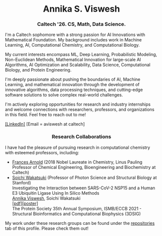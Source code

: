 <h1 align="center">Annika S. Viswesh</h1>
<h3 align="center">Caltech '26. CS, Math, Data Science.</h3>

I'm a Caltech sophomore with a strong passion for AI Innovations with Mathematical Foundation. My background includes work in Machine Learning, AI, Computational Chemistry, and Computational Biology. 

My current interests encompass ML, Deep Learning, Probabilistic Modeling, Non-Euclidean Methods, Mathematical Innovation for large-scale AI Algorithms, AI Optimization and Scalability, Data Science, Computational Biology, and Protein Engineering. 

I'm deeply passionate about pushing the boundaries of AI, Machine Learning, and mathematical innovation through the development of innovative algorithms, data processing techniques, and cutting-edge software solutions to solve complex real-world challenges.  

I'm actively exploring opportunities for research and industry internships and welcome connections with researchers, professors, and organizations in this field. Feel free to reach out to me!

[[LinkedIn]](https://www.linkedin.com/in/annikaviswesh/) [Email = aviswesh at caltech]

<h3 align="center">Research Collaborations</h3>

I have had the pleasure of pursuing research in computational chemistry  with esteemed professors, including:

- [Frances Arnold](http://fhalab.caltech.edu/) (2018 Nobel Laureate in Chemistry, Linus Pauling Professor of Chemical Engineering, Bioengineering and Biochemistry at Caltech)
- [Soichi Wakatsuki](https://med.stanford.edu/wakatsukilab.html) (Professor of Photon Science and Structural Biology at Stanford)
  <br>Investigating the Interaction between SARS-CoV-2 NSP15 and a Human E3 Ubiquitin Ligase Using In Silico Methods
  <br><ins>Annika Viswesh</ins>, Soichi Wakatsuki
  <br>[[pdf]](https://github.com/asviswesh/wakatsuki_stanford/blob/main/AnnikaViswesh_Biophysical_Journal_NSP15_RNF41_Abstract%2BPaper.pdf)[[poster]](https://github.com/asviswesh/wakatsuki_stanford/blob/main/AnnikaViswesh_Stanford_Research_RNF41_SARS-CoV-2_Poster_2020.pdf)
  <br>The Protein Society 35th Annual Symposium, ISMB/ECCB 2021 - Structural Bioinformatics and Computational Biophysics (3DSIG)

My work under these research groups can be found under the [repositories](https://github.com/asviswesh?tab=repositories) tab of this profile. Please check them out!




